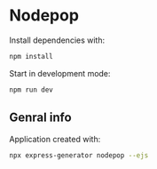 # Nodepop

Install dependencies with:

```sh
npm install
```

Start in development mode:

```sh
npm run dev
```


## Genral info

Application created with:

```sh
npx express-generator nodepop --ejs
```

